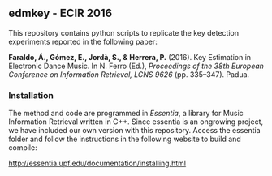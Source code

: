 ## edmkey - ECIR 2016

This repository contains python scripts to replicate the key detection experiments reported in the following paper:

**Faraldo, Á., Gómez, E., Jordà, S., & Herrera, P.** (2016). Key Estimation in Electronic Dance Music.
In N. Ferro (Ed.), *Proceedings of the 38th European Conference on Information Retrieval, LCNS 9626* (pp. 335–347). Padua.

### Installation

The method and code are programmed in *Essentia*, a library for Music Information Retrieval written in C++.
Since essentia is an ongrowing project, we have included our own version with this repository. 
Access the essentia folder and follow the instructions in the following website to build and compile:

http://essentia.upf.edu/documentation/installing.html
